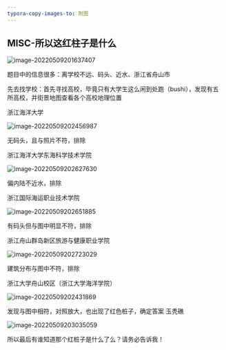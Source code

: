 ```yaml
---
typora-copy-images-to: 附图
---
```


## MISC-所以这红柱子是什么

![image-20220509201637407](resource/image-20220509201637407.png)

题目中的信息很多：离学校不远、码头、近水、浙江省舟山市

先去找学校：首先寻找高校，毕竟只有大学生这么闲到处跑（bushi），发现有五所高校，并街景地图查看各个高校地理位置

浙江海洋大学

![image-20220509202456987](resource/image-20220509202456987.png)

无码头，且与照片不符，排除



浙江海洋大学东海科学技术学院

![image-20220509202627630](resource/image-20220509202627630.png)

偏内陆不近水，排除



浙江国际海运职业技术学院

![image-20220509202651885](resource/image-20220509202651885.png)

有码头但与图中明显不符，排除



浙江舟山群岛新区旅游与健康职业学院

![image-20220509202723029](resource/image-20220509202723029.png)

建筑分布与图中不符，排除



浙江大学舟山校区（浙江大学海洋学院）

![image-20220509202431869](resource/image-20220509202431869.png)

发现与图中相符，对照放大，也出现了红色桩子，确定答案 玉秃礁

![image-20220509203035059](resource/image-20220509203035059.png)

所以最后有谁知道那个红桩子是什么了么？请务必告诉我！